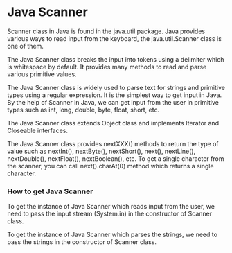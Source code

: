 # Java Scanner
Scanner class in Java is found in the java.util package. Java provides various ways to read input from the keyboard, the java.util.Scanner class is one of them.

The Java Scanner class breaks the input into tokens using a delimiter which is whitespace by default. It provides many methods to read and parse various primitive values.

The Java Scanner class is widely used to parse text for strings and primitive types using a regular expression. It is the simplest way to get input in Java. By the help of Scanner in Java, we can get input from the user in primitive types such as int, long, double, byte, float, short, etc.

The Java Scanner class extends Object class and implements Iterator and Closeable interfaces.

The Java Scanner class provides nextXXX() methods to return the type of value such as nextInt(), nextByte(), nextShort(), next(), nextLine(), nextDouble(), nextFloat(), nextBoolean(), etc. To get a single character from the scanner, you can call next().charAt(0) method which returns a single character.

### How to get Java Scanner
To get the instance of Java Scanner which reads input from the user, we need to pass the input stream (System.in) in the constructor of Scanner class.

To get the instance of Java Scanner which parses the strings, we need to pass the strings in the constructor of Scanner class. 

